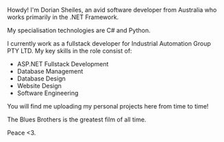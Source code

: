 Howdy! I'm Dorian Sheiles, an avid software developer from Australia who works primarily in the .NET Framework. 

My specialisation technologies are C# and Python.

I currently work as a fullstack developer for Industrial Automation Group PTY LTD.
My key skills in the role consist of:
- ASP.NET Fullstack Development
- Database Management
- Database Design
- Website Design
- Software Engineering

You will find me uploading my personal projects here from time to time!

The Blues Brothers is the greatest film of all time.

Peace <3. 
